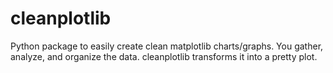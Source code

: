 # cleanplotlib
Python package to easily create clean matplotlib charts/graphs. You gather, analyze, and organize the data. cleanplotlib transforms it into a pretty plot.
